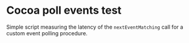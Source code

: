 # Cocoa poll events test

Simple script measuring the latency of the `nextEventMatching` call
for a custom event polling procedure.
